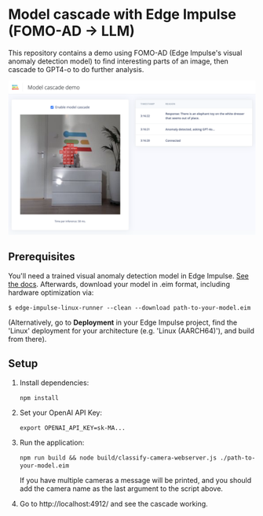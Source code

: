 # Model cascade with Edge Impulse (FOMO-AD -> LLM)

This repository contains a demo using FOMO-AD (Edge Impulse's visual anomaly detection model) to find interesting parts of an image, then cascade to GPT4-o to do further analysis.

![Model cascade demo](images/demo.png)

## Prerequisites

You'll need a trained visual anomaly detection model in Edge Impulse. [See the docs](https://docs.edgeimpulse.com/docs/edge-impulse-studio/learning-blocks/visual-anomaly-detection). Afterwards, download your model in .eim format, including hardware optimization via:

```
$ edge-impulse-linux-runner --clean --download path-to-your-model.eim
```

(Alternatively, go to **Deployment** in your Edge Impulse project, find the 'Linux' deployment for your architecture (e.g. 'Linux (AARCH64)'), and build from there).

## Setup

1. Install dependencies:

    ```
    npm install
    ```

2. Set your OpenAI API Key:

    ```
    export OPENAI_API_KEY=sk-MA...
    ```

3. Run the application:

    ```
    npm run build && node build/classify-camera-webserver.js ./path-to-your-model.eim
    ```

    If you have multiple cameras a message will be printed, and you should add the camera name as the last argument to the script above.

4. Go to http://localhost:4912/ and see the cascade working.
